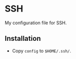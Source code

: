 SSH
===

My configuration file for SSH.

Installation
------------

* Copy `config` to `$HOME/.ssh/`.
